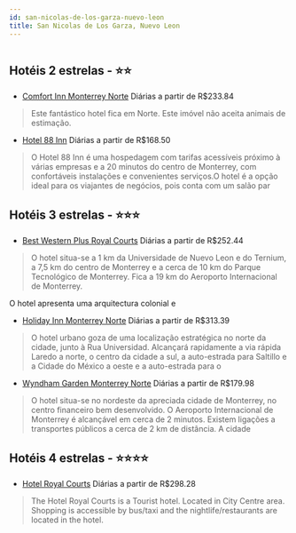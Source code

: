 ```yaml
---
id: san-nicolas-de-los-garza-nuevo-leon
title: San Nicolas de Los Garza, Nuevo Leon
---
```


<center><img src="http://photos.hotelbeds.com/giata/10/108707/108707a_hb_a_001.jpg" alt="" /></center>


## Hotéis 2 estrelas - ⭐️⭐️

-    [Comfort Inn Monterrey Norte](https://www.hurb.com/hoteis/san-nicolas-de-los-garza/comfort-inn-monterrey-norte-JNP-JP255521?cmp=18055) Diárias a partir de R$233.84
   > Este fantástico hotel fica em Norte. Este imóvel não aceita animais de estimação. 
-    [Hotel 88 Inn](https://www.hurb.com/hoteis/san-nicolas-de-los-garza/hotel-88-inn-JNP-JP279459?cmp=18055) Diárias a partir de R$168.50
   > O Hotel 88 Inn é uma hospedagem com tarifas acessíveis próximo à várias empresas e a 20 minutos do centro de Monterrey, com confortáveis instalações e convenientes serviços.O hotel é a opção ideal para os viajantes de negócios, pois conta com um salão par

## Hotéis 3 estrelas - ⭐️⭐️⭐️

-    [Best Western Plus Royal Courts](https://www.hurb.com/hoteis/san-nicolas-de-los-garza/best-western-plus-royal-courts-JNP-JP823317?cmp=18055) Diárias a partir de R$252.44
   > O hotel situa-se a 1 km da Universidade de Nuevo Leon e do Ternium, a 7,5 km do centro de Monterrey e a cerca de 10 km do Parque Tecnológico de Monterrey. Fica a 19 km do Aeroporto Internacional de Monterrey.

O hotel apresenta uma arquitectura colonial e
-    [Holiday Inn Monterrey Norte](https://www.hurb.com/hoteis/san-nicolas-de-los-garza/holiday-inn-monterrey-norte-JNP-JP062615?cmp=18055) Diárias a partir de R$313.39
   > O hotel urbano goza de uma localização estratégica no norte da cidade, junto à Rua Universidad. Alcançará rapidamente a via rápida Laredo a norte, o centro da cidade a sul, a auto-estrada para Saltillo e a Cidade do México a oeste e a auto-estrada para o 
-    [Wyndham Garden Monterrey Norte](https://www.hurb.com/hoteis/san-nicolas-de-los-garza/wyndham-garden-monterrey-norte-JNP-JP121573?cmp=18055) Diárias a partir de R$179.98
   > O hotel situa-se no nordeste da apreciada cidade de Monterrey, no centro financeiro bem desenvolvido. O Aeroporto Internacional de Monterrey é alcançável em cerca de 2 minutos. Existem ligações a transportes públicos a cerca de 2 km de distância. A cidade

## Hotéis 4 estrelas - ⭐️⭐️⭐️⭐️

-    [Hotel Royal Courts](https://www.hurb.com/hoteis/san-nicolas-de-los-garza/hotel-royal-courts-JNP-JP00113C?cmp=18055) Diárias a partir de R$298.28
   > The Hotel Royal Courts is a Tourist hotel. Located in City Centre area. Shopping is accessible by bus/taxi and the nightlife/restaurants are located in the hotel.
